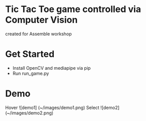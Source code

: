 # Tic Tac Toe game controlled via Computer Vision
created for Assemble workshop

# Get Started
- Install OpenCV and mediapipe via pip
- Run run_game.py

# Demo
Hover
![demo1] (~/images/demo1.png)
Select
![demo2] (~/images/demo2.png)

